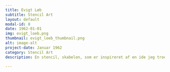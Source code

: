 ```yaml
---
title: Evigt Løb
subtitle: Stencil Art
layout: default
modal-id: 8
date: 1962-01-01
img: evigt_loeb.png
thumbnail: evigt_loeb_thumbnail.png
alt: image-alt
project-date: Januar 1962
category: Stencil Art
description: En stencil, skabelon, som er inspireret af en ide jeg troede jeg fik, men så var symbolet med de evigt løbende ben åbenbart allerede en ting. 

---
```

